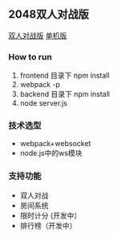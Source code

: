 ## 2048双人对战版
[双人对战版](http://tx.zhelishi.cn/2048_online)
[单机版](http://tx.zhelishi.cn/2048_offline)

### How to run
1. frontend 目录下 npm install
2. webpack -p
3. backend 目录下 npm install
4. node server.js

###  技术选型
* webpack+websocket
* node.js中的ws模块

### 支持功能
* 双人对战
* 房间系统
* 限时计分 (开发中）
* 排行榜（开发中）